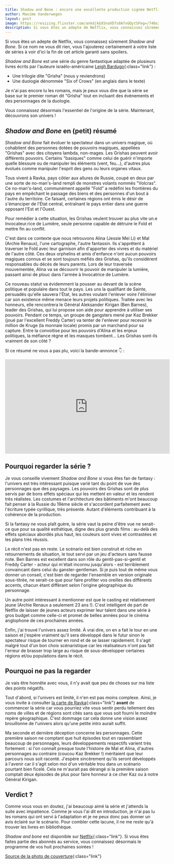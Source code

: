 ```yaml
---
title: Shadow and Bone : encore une excellente production signée Netflix
author: Maxime Vanderwegen
layout: post
image: https://resizing.flixster.com/ankdjkGX5naVD7s8A7vGQytSFeg=/740x380/v1.bjsyNzIyNzkwO2o7MTg4NDE7MTIwMDsyMDQ4OzExNTI
description: Si vous êtes un adepte de Netflix, vous connaissez sûrement Shadow and Bone. Si ce nom ne vous dit rien, vous l'ajouterez certainement à votre liste de séries à voir d'ici la fin de cet article garanti sans spoilers.
---
```


Si vous êtes un adepte de Netflix, vous connaissez sûrement _Shadow and Bone_. Si ce nom ne vous dit rien, vous l'ajouterez certainement à votre liste de séries à voir d'ici la fin de cet article garanti sans spoilers.

_Shadow and Bone_ est une série du genre fantastique adaptée de plusieurs livres écrits par l'auteure israélo-américaine [Leigh Bardugo](https://www.leighbardugo.com/){:class="link"} :

- Une trilogie dite "Grisha" (nous y reviendrons)
- Une duologie dénommée "Six of Crows" (en anglais dans le texte)

Je n'ai pas encore lu les romans, mais je peux vous dire que la série se base sur le premier roman dit "Grisha" tout en incluant des évènements et des personnages de la duologie.

Vous connaissez désormais l'essentiel de l'origine de la série. Maintenant, découvrons son univers !

## _Shadow and Bone_ en (petit) résumé

_Shadow and Bone_ fait évoluer le spectateur dans un univers magique, où cohabitent des personnes dotées de pouvoirs magiques, appellées "Grishas" avec des citoyens lambda, non-mages. Les Grishas peuvent avoir différents pouvoirs. Certains "basiques" comme celui de guérir n'importe quelle blessure ou de manipuler les éléments (vent, feu...), d'autres plus évolués comme manipuler l'esprit des gens ou leurs organes vitaux.

Tous vivent à Ravka, pays côtier aux allures de Russie, coupé en deux par une sorte de no-man's-land rempli de monstres volants nommés "Volcras". Ce no-man's-land, communément appellé "Fold" a redéfini les frontières du pays en empêchant le passage des biens et des personnes d'un bout à l'autre du territoire. Ce faisant, certaines régions ont émis le désir de s'émanciper de l'État central, entraînant le pays entier dans une guerre opposant l'Est et l'Ouest.

Pour remédier à cette situation, les Grishas veulent trouver au plus vite un.e Invocateur.rice de Lumière, seule personne capable de détruire le Fold et mettre fin au conflit.

C'est dans ce contexte que nous retrouvons Alina (Jessie Mei Li) et Mal (Archie Renaux), l'une cartographe, l'autre fantassin. Ils s'apprêtent à traverser le Fold avec leur garnison afin d'apporter des vivres et du matériel de l'autre côté. Ces deux orphelins et amis d'enfance n'ont aucun pouvoirs magiques connus et se sont toujours méfiés des Grishas, qu'ils considèrent responsables du décès de leurs parents. Lors de leur traversée mouvementée, Alina va se découvrir le pouvoir de manipuler la lumière, passant ainsi de plouc dans l'armée à Invocatrice de Lumière.

Ce nouveau statut va évidemment la pousser au devant de la scène politique et populaire dans tout le pays. Les uns la qualifiant de Sainte, persuadés qu'elle sauvera l'État, les autres voulant l'enlever voire l'éliminer car son existence même menace leurs projets politiques. Traitée avec les honneurs, elle rencontrera le Général Aleksander Kirigan (Ben Barnes), leader des Grishas, qui lui propose son aide pour apprendre à utiliser ses pouvoirs. Pendant ce temps, un groupe de gangsters mené par Kaz Brekker (joué par l'excellent Freddy Carter) va tenter de l'enlever pour recevoir le million de Kruge (la monnaie locale) promis par un marchand pour sa capture. Entre la convoitise pour les pouvoirs d'Alina et les enjeux politiques, la méfiance règne et les masques tombent... Les Grishas sont-ils vraiment de son côté ?

Si ce résumé ne vous a pas plu, voici la bande-annonce 👇 :

<iframe width="540" height="310" src="https://www.youtube.com/embed/b1WHQTbJ7vE" title="Bande-annonce de Shadow and Bone" frameborder="0" allow="accelerometer; autoplay; clipboard-write; encrypted-media; gyroscope; picture-in-picture" allowfullscreen defer></iframe>

## Pourquoi regarder la série ?

Je vous conseille vivement _Shadow and Bone_ si vous êtes fan de fantasy : l'univers est très intéressant puisque varié tant du point de vue des personnages que des paysages. Les pouvoirs des Grishas sont de plus servis par de bons effets spéciaux qui les mettent en valeur et les rendent très réalistes. Les costumes et l'architecture des bâtiments m'ont beaucoup fait penser à la Russie du 19ème siècle et s'accordent parfaitement avec l'écriture typée cyrillique, très présente. Autant d'éléments contribuant à la cohérence de la production.

Si la fantasy ne vous plaît guère, la série vaut la peine d'être vue ne serait-ce que pour sa qualité esthétique, digne des plus grands films : au-delà des effets spéciaux abordés plus haut, les couleurs sont vives et contrastées et les plans très réussis.

Le récit n'est pas en reste. Le scénario est bien construit et riche en retournements de situation, le tout servi par un jeu d'acteurs sans fausse note. Ben Barnes est excellent dans son rôle du gentil-pas-si-gentil et Freddy Carter - acteur qui m'était inconnu jusqu'alors - est terriblement convaincant dans celui du ganster-gentleman. Si je puis tout de même vous donner un conseil, c'est bien de regarder l'ensemble en version originale sous-titrée, ne serait-ce que pour faire profiter vos oreilles des différents accents, chacun étant diffèrant selon l'origine géographique du personnage.

Un autre point intéressant à mentionner est que le casting est relativement jeune (Archie Renaux a seulement 23 ans !). C'est intelligent de part de Netflix de laisser de jeunes acteurs exprimer leur talent dans une série à gros budget comme celle-ci et promet de belles années pour le cinéma anglophone de ces prochaines années.

Enfin, j'ai trouvé l'univers assez limité. À vrai dire, on en a fait le tour en une saison et j'espère vraiment qu'il sera développé dans le futur sinon le spectateur risque de tourner en rond et de se lasser rapidement. Il s'agit malgré tout d'un bon choix scénaristique car les réalisateurs n'ont pas fait l'erreur de brasser trop large au risque de sous-développer certaines régions et/ou populations dans le récit.

## Pourquoi ne pas la regarder

Je vais être honnête avec vous, il n'y avait que peu de choses sur ma liste des points négatifs.

Tout d'abord, si l'univers est limité, il n'en est pas moins complexe. Ainsi, je vous invite à consulter [la carte de Ravka](https://www.leighbardugo.com/grishaverse/ravka-map/){:class="link"} **avant** de commencer la série car vous pourriez vite vous sentir perdu tellement des noms de villes et de régions sont cités sans que vous soit fourni le moindre repère géographique. C'est dommage car cela donne une vision assez brouillonne de l'univers alors qu'une petite intro aurait suffit.

Ma seconde et dernière déception concerne les personnages. Cette première saison ne comptant que huit épisodes tout en rassemblant beaucoup de personnages, leurs développements respectifs varient très fortement : si l'on connaît presque toute l'histoire de Mal et Alina, d'autres personnages au contraire (coucou Kaz Brekker !) méritaient que leur parcours nous soit raconté. J'espère sincèrement qu'ils seront développés à l'avenir car il s'agit selon moi d'un véritable trou dans un scénario pourtant bien ficelé. Cela ne m'aurait pas dérangé si la première saison comptait deux épisodes de plus pour faire honneur à ce cher Kaz ou à notre Général Kirigan.

## Verdict ?

Comme vous vous en doutez, j'ai beaucoup aimé la série et j'attends la suite avec impatience. Comme je vous l'ai dit en introduction, je n'ai pas lu les romans qui ont servi à l'adaptation et je ne peux donc pas donner un avis éclairé sur le scénario. Pour combler cette lacune, il ne me reste qu'à trouver les livres en bibliothèque.

_Shadow and bone_ est disponible sur [Netflix](https://www.netflix.com/be-en/title/80236319){:class="link"}. Si vous êtes faites partie des abonnés au service, vous connaissez désormais le programme de vos huit prochaines soirées !

[Source de la photo de couverture](https://resizing.flixster.com/ankdjkGX5naVD7s8A7vGQytSFeg=/740x380/v1.bjsyNzIyNzkwO2o7MTg4NDE7MTIwMDsyMDQ4OzExNTI){:class="link"}
